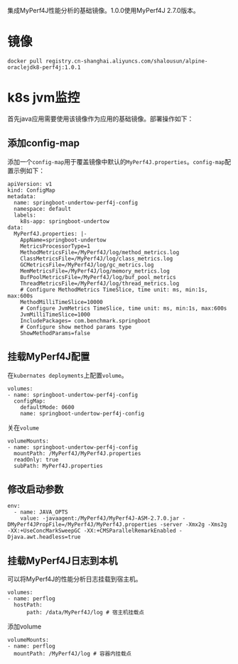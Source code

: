集成MyPerf4J性能分析的基础镜像。1.0.0使用MyPerf4J 2.7.0版本。

# 镜像
```
docker pull registry.cn-shanghai.aliyuncs.com/shalousun/alpine-oraclejdk8-perf4j:1.0.1
```
# k8s jvm监控
首先java应用需要使用该镜像作为应用的基础镜像。部署操作如下：

## 添加config-map
添加一个`config-map`用于覆盖镜像中默认的`MyPerf4J.properties`。`config-map`配置示例如下：
```
apiVersion: v1
kind: ConfigMap
metadata:
  name: springboot-undertow-perf4j-config
  namespace: default
  labels:
    k8s-app: springboot-undertow
data:
  MyPerf4J.properties: |-
    AppName=springboot-undertow
    MetricsProcessorType=1
    MethodMetricsFile=/MyPerf4J/log/method_metrics.log
    ClassMetricsFile=/MyPerf4J/log/class_metrics.log
    GCMetricsFile=/MyPerf4J/log/gc_metrics.log
    MemMetricsFile=/MyPerf4J/log/memory_metrics.log
    BufPoolMetricsFile=/MyPerf4J/log/buf_pool_metrics
    ThreadMetricsFile=/MyPerf4J/log/thread_metrics.log
    # Configure MethodMetrics TimeSlice, time unit: ms, min:1s, max:600s
    MethodMilliTimeSlice=10000
    # Configure JvmMetrics TimeSlice, time unit: ms, min:1s, max:600s
    JvmMilliTimeSlice=1000
    IncludePackages= com.benchmark.springboot
    # Configure show method params type
    ShowMethodParams=false
```
## 挂载MyPerf4J配置
在`kubernates deployments`上配置`volume`。
```
volumes:
- name: springboot-undertow-perf4j-config
  configMap:
    defaultMode: 0600
    name: springboot-undertow-perf4j-config
```
关在`volume`
```
volumeMounts:
- name: springboot-undertow-perf4j-config
  mountPath: /MyPerf4J/MyPerf4J.properties
  readOnly: true
  subPath: MyPerf4J.properties
```

## 修改启动参数
```
env:
  - name: JAVA_OPTS
    value: -javaagent:/MyPerf4J/MyPerf4J-ASM-2.7.0.jar -DMyPerf4JPropFile=/MyPerf4J/MyPerf4J.properties -server -Xmx2g -Xms2g -XX:+UseConcMarkSweepGC -XX:+CMSParallelRemarkEnabled -Djava.awt.headless=true
```
## 挂载MyPerf4J日志到本机
可以将MyPerf4J的性能分析日志挂载到宿主机。
```
volumes:
- name: perflog
  hostPath:
      path: /data/MyPerf4J/log # 宿主机挂载点
```
添加volume
```
volumeMounts:
- name: perflog
  mountPath: /MyPerf4J/log # 容器内挂载点
```